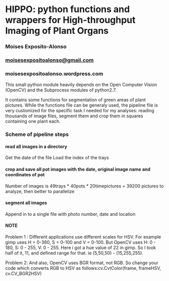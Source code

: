 # HIPPO: python functions and wrappers for High-throughput Imaging of Plant Organs
### Moises Exposito-Alonso
### moisesexpositoalonso@gmail.com
### moisesexpositoalonso.wordpress.com

This small python module heavily depends on the Open Computer Vision (OpenCV) and the Subprocess modules of python2.7. 

It contains some functions for segmentation of green areas of plant pictures. While the functions file can be generaly used, the pipeline file is very customized for the specific task I needed for my analyses: reading thousands of image files, segment them and crop them in squares containing one plant each.

### Scheme of pipeline steps ###
#### read all images in a directory
Get the date of the file
Load the index of the trays
#### crop and save all pot images with the date, original image name and coordinates of pot
Number of images is 49trays * 40pots * 20timepictures = 39200 pictures to analyze, then better to parallelize
#### segment all images
Append in to a single file with photo number, date and location

#### NOTE
Problem 1 : Different applications use different scales for HSV. For example gimp uses H = 0-360, S = 0-100 and V = 0-100. But OpenCV uses  H: 0 - 180, S: 0 - 255, V: 0 - 255. Here i got a hue value of 22 in gimp. So I took half of it, 11, and defined range for that. ie (5,50,50) - (15,255,255).

Problem 2: And also, OpenCV uses BGR format, not RGB. So change your code which converts RGB to HSV as follows:cv.CvtColor(frame, frameHSV, cv.CV_BGR2HSV)

